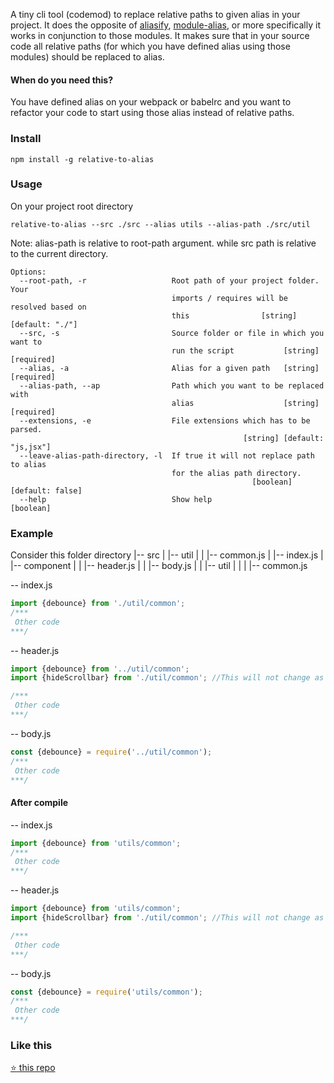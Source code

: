 A tiny cli tool (codemod) to replace relative paths to given alias in your project. It does the opposite of [aliasify](https://github.com/benbria/aliasify), [module-alias](https://github.com/ilearnio/module-alias), or more specifically it works in conjunction to those modules. It makes sure that in your source code all relative paths (for which you have defined alias using those modules) should be replaced to alias.

#### When do you need this?
You have defined alias on your webpack or babelrc and you want to refactor your code to start using those alias instead of relative paths.


### Install
```
npm install -g relative-to-alias
```

### Usage
On your project root directory
```
relative-to-alias --src ./src --alias utils --alias-path ./src/util
```
Note: alias-path is relative to root-path argument. while src path is relative to the current directory.

```
Options:
  --root-path, -r                   Root path of your project folder. Your
                                    imports / requires will be resolved based on
                                    this                [string] [default: "./"]
  --src, -s                         Source folder or file in which you want to
                                    run the script           [string] [required]
  --alias, -a                       Alias for a given path   [string] [required]
  --alias-path, --ap                Path which you want to be replaced with
                                    alias                    [string] [required]
  --extensions, -e                  File extensions which has to be parsed.
                                                    [string] [default: "js,jsx"]
  --leave-alias-path-directory, -l  If true it will not replace path to alias
                                    for the alias path directory.
                                                      [boolean] [default: false]
  --help                            Show help                          [boolean]
```

### Example
Consider this folder directory
|-- src
|   |-- util
|   |   |-- common.js
|   |-- index.js
|   |-- component
|   |   |-- header.js
|   |   |-- body.js
|   |   |-- util
|   |   |   |-- common.js



-- index.js
```js
import {debounce} from './util/common';
/***
 Other code
***/
```

-- header.js
```js
import {debounce} from '../util/common';
import {hideScrollbar} from './util/common'; //This will not change as its not on alias path

/***
 Other code
***/
```


-- body.js
```js
const {debounce} = require('../util/common');
/***
 Other code
***/
```

#### After compile
-- index.js
```js
import {debounce} from 'utils/common';
/***
 Other code
***/
```

-- header.js
```js
import {debounce} from 'utils/common';
import {hideScrollbar} from './util/common'; //This will not change as its not on alias path

/***
 Other code
***/
```


-- body.js
```js
const {debounce} = require('utils/common');
/***
 Other code
***/
```

### Like this
[:star: this repo](https://github.com/s-yadav/relative-to-alias)
